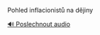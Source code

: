 
Pohled inflacionistů na dějiny

[🔊 Poslechnout audio](/data/7-paragraphs/audio/chapter_86/para_012-Pohled-inflacionist-na-djiny.mp3)
